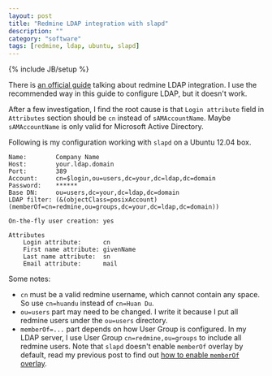 ```yaml
---
layout: post
title: "Redmine LDAP integration with slapd"
description: ""
category: "software"
tags: [redmine, ldap, ubuntu, slapd]
---
```

{% include JB/setup %}

There is [an official guide](http://www.redmine.org/projects/redmine/wiki/RedmineLDAP) talking about redmine LDAP integration. I use the recommended way in this guide to configure LDAP, but it doesn't work.

After a few investigation, I find the root cause is that `Login attribute` field in `Attributes` section should be `cn` instead of `sAMAccountName`. Maybe `sAMAccountName` is only valid for Microsoft Active Directory.

Following is my configuration working with `slapd` on a Ubuntu 12.04 box.

	Name:        Company Name
	Host:        your.ldap.domain
	Port:        389
	Account:     cn=$login,ou=users,dc=your,dc=ldap,dc=domain
	Password:    ******
	Base DN:     ou=users,dc=your,dc=ldap,dc=domain
	LDAP filter: (&(objectClass=posixAccount)(memberOf=cn=redmine,ou=groups,dc=your,dc=ldap,dc=domain))
	
	On-the-fly user creation: yes
	
	Attributes
		Login attribute:      cn
		First name attribute: givenName
		Last name attribute:  sn
		Email attribute:      mail

Some notes:

* `cn` must be a valid redmine username, which cannot contain any space. So use `cn=huandu` instead of `cn=Huan Du`.
* `ou=users` part may need to be changed. I write it because I put all redmine users under the `ou=users` directory.
* `memberOf=...` part depends on how User Group is configured. In my LDAP server, I use User Group `cn=redmine,ou=groups` to include all redmine users. Note that `slapd` doesn't enable `memberOf` overlay by default, read my previous post to find out [how to enable `memberOf` overlay](http://huandu.github.io/software/2014/05/24/install-phpldapadmin-on-ubuntu-1204/).
